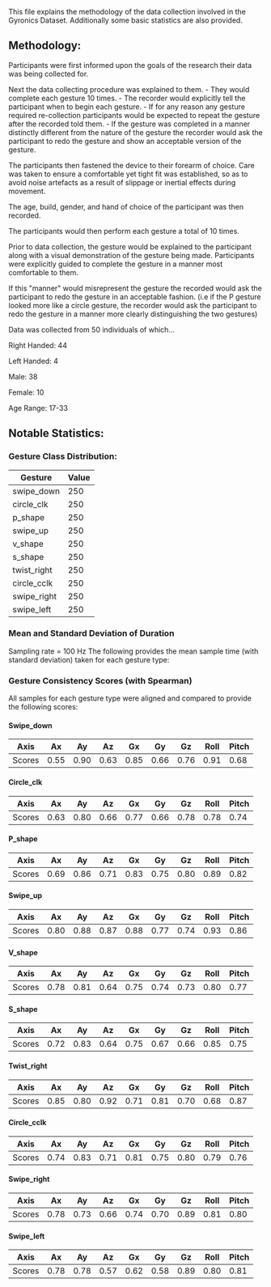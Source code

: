 This file explains the methodology of the data collection involved in the Gyronics Dataset. Additionally some basic statistics are also provided.

## Methodology:

Participants were first informed upon the goals of the research their data was being collected for.

Next the data collecting procedure was explained to them.
    - They would complete each gesture 10 times.
    - The recorder would explicitly tell the participant when to begin each gesture.
    - If for any reason any gesture required re-collection participants would be expected to repeat the gesture after the recorded told them.
    - If the gesture was completed in a manner distinctly different from the nature of the gesture the recorder would ask the participant to redo the gesture and show an acceptable version of the gesture.

The participants then fastened the device to their forearm of choice. Care was taken to ensure a comfortable yet tight fit was established, so as to avoid noise artefacts as a result of slippage or inertial effects during movement.

The age, build, gender, and hand of choice of the participant was then recorded.

The participants would then perform each gesture a total of 10 times.

Prior to data collection, the gesture would be explained to the participant along with a visual demonstration of the gesture being made. Participants were explicitly guided to complete the gesture in a manner most comfortable to them.

If this "manner" would misrepresent the gesture the recorded would ask the participant to redo the gesture in an acceptable fashion. (i.e if the P gesture looked more like a circle gesture, the recorder would ask the participant to redo the gesture in a manner more clearly distinguishing the two gestures)


Data was collected from 50 individuals of which...

Right Handed: 44

Left Handed: 4

Male: 38

Female: 10

Age Range: 17-33

## Notable Statistics:
### Gesture Class Distribution:
| Gesture        | Value |
|----------------|-------|
| swipe_down     | 250   |
| circle_clk     | 250   |
| p_shape        | 250   |
| swipe_up       | 250   |
| v_shape        | 250   |
| s_shape        | 250   |
| twist_right    | 250   |
| circle_cclk    | 250   |
| swipe_right    | 250   |
| swipe_left     | 250   |


### Mean and Standard Deviation of Duration
Sampling rate = 100 Hz
The following provides the mean sample time (with standard deviation) taken for each gesture type:

### Gesture Consistency Scores (with Spearman)
All samples for each gesture type were aligned and compared to provide the following scores:

#### Swipe_down
| Axis   	| Ax   	| Ay   	| Az   	| Gx   	| Gy   	| Gz   	| Roll 	| Pitch 	|
|--------	|------	|------	|------	|------	|------	|------	|------	|-------	|
| Scores 	| 0.55 	| 0.90 	| 0.63 	| 0.85 	| 0.66 	| 0.76 	| 0.91 	| 0.68  	|

#### Circle_clk
| Axis   	| Ax   	| Ay   	| Az   	| Gx   	| Gy   	| Gz   	| Roll 	| Pitch 	|
|--------	|------	|------	|------	|------	|------	|------	|------	|-------	|
| Scores 	| 0.63 	| 0.80 	| 0.66 	| 0.77 	| 0.66 	| 0.78 	| 0.78 	| 0.74  	|

#### P_shape
| Axis   	| Ax   	| Ay   	| Az   	| Gx   	| Gy   	| Gz   	| Roll 	| Pitch 	|
|--------	|------	|------	|------	|------	|------	|------	|------	|-------	|
| Scores 	| 0.69 	| 0.86 	| 0.71 	| 0.83 	| 0.75 	| 0.80 	| 0.89 	| 0.82  	|

#### Swipe_up
| Axis   	| Ax   	| Ay   	| Az   	| Gx   	| Gy   	| Gz   	| Roll 	| Pitch 	|
|--------	|------	|------	|------	|------	|------	|------	|------	|-------	|
| Scores 	| 0.80 	| 0.88 	| 0.87 	| 0.88 	| 0.77 	| 0.74 	| 0.93 	| 0.86 	    |

#### V_shape
| Axis   	| Ax   	| Ay   	| Az   	| Gx   	| Gy   	| Gz   	| Roll 	| Pitch 	|
|--------	|------	|------	|------	|------	|------	|------	|------	|-------	|
| Scores 	| 0.78 	| 0.81 	| 0.64 	| 0.75 	| 0.74 	| 0.73 	| 0.80 	| 0.77  	|

#### S_shape
| Axis   	| Ax   	| Ay   	| Az   	| Gx   	| Gy   	| Gz   	| Roll 	| Pitch 	|
|--------	|------	|------	|------	|------	|------	|------	|------	|-------	|
| Scores 	| 0.72 	| 0.83 	| 0.64 	| 0.75 	| 0.67 	| 0.66 	| 0.85 	| 0.75  	|

#### Twist_right
| Axis   	| Ax   	| Ay   	| Az   	| Gx   	| Gy   	| Gz   	| Roll 	| Pitch 	|
|--------	|------	|------	|------	|------	|------	|------	|------	|-------	|
| Scores 	| 0.85 	| 0.80 	| 0.92 	| 0.71 	| 0.81 	| 0.70 	| 0.68 	| 0.87  	|

#### Circle_cclk
| Axis   	| Ax   	| Ay   	| Az   	| Gx   	| Gy   	| Gz   	| Roll 	| Pitch 	|
|--------	|------	|------	|------	|------	|------	|------	|------	|-------	|
| Scores 	| 0.74	| 0.83 	| 0.71 	| 0.81 	| 0.75 	| 0.80 	| 0.79 	| 0.76  	|

#### Swipe_right
| Axis   	| Ax   	| Ay   	| Az   	| Gx   	| Gy   	| Gz   	| Roll 	| Pitch 	|
|--------	|------	|------	|------	|------	|------	|------	|------	|-------	|
| Scores 	| 0.78 	| 0.73 	| 0.66 	| 0.74 	| 0.70 	| 0.89 	| 0.81 	| 0.80  	|

#### Swipe_left
| Axis   	| Ax   	| Ay   	| Az   	| Gx   	| Gy   	| Gz   	| Roll 	| Pitch 	|
|--------	|------	|------	|------	|------	|------	|------	|------	|-------	|
| Scores 	| 0.78 	| 0.78 	| 0.57 	| 0.62 	| 0.58 	| 0.89 	| 0.80 	| 0.81  	|